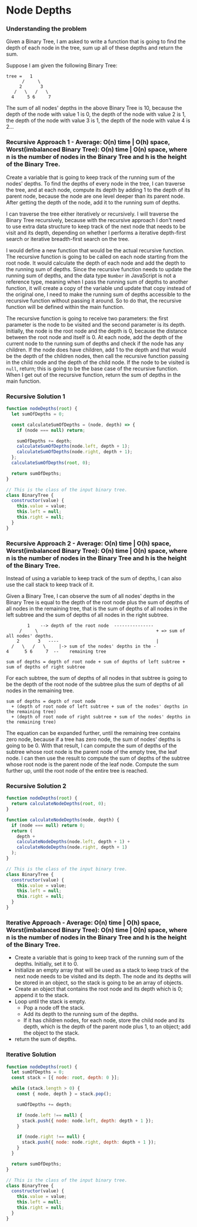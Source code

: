 # Node Depths

### Understanding the problem

Given a Binary Tree, I am asked to write a function that is going to find the depth of each node in the tree, sum up all of these depths and return the sum.

Suppose I am given the following Binary Tree:

```
tree =   1
      /     \
     2       3
   /   \   /   \
  4     5 6     7
```

The sum of all nodes' depths in the above Binary Tree is 10, because the depth of the node with value 1 is 0, the depth of the node with value 2 is 1, the depth of the node with value 3 is 1, the depth of the node with value 4 is 2...

### Recursive Approach 1 - Average: O(n) time | O(h) space, Worst(imbalanced Binary Tree): O(n) time | O(n) space, where n is the number of nodes in the Binary Tree and h is the height of the Binary Tree.

Create a variable that is going to keep track of the running sum of the nodes' depths. To find the depths of every node in the tree, I can traverse the tree, and at each node, compute its depth by adding 1 to the depth of its parent node, because the node are one level deeper than its parent node. After getting the depth of the node, add it to the running sum of depths.

I can traverse the tree either iteratively or recursively. I will traverse the Binary Tree recursively, because with the recursive approach I don't need to use extra data structure to keep track of the next node that needs to be visit and its depth, depending on whether I performs a iterative depth-first search or iterative breadth-first search on the tree.

I would define a new function that would be the actual recursive function. The recursive function is going to be called on each node starting from the root node. It would calculate the depth of each node and add the depth to the running sum of depths. Since the recursive function needs to update the running sum of depths, and the data type `Number` in JavaScript is not a reference type, meaning when I pass the running sum of depths to another function, it will create a copy of the variable und update that copy instead of the original one, I need to make the running sum of depths accessible to the recursive function without passing it around. So to do that, the recursive function will be defined within the main function.

The recursive function is going to receive two parameters: the first parameter is the node to be visited and the second parameter is its depth. Initially, the node is the root node and the depth is 0, because the distance between the root node and itself is 0. At each node, add the depth of the current node to the running sum of depths and check if the node has any children. If the node does have children, add 1 to the depth and that would be the depth of the children nodes, then call the recursive function passing in the child node and the depth of the child node. If the node to be visited is `null`, return; this is going to be the base case of the recursive function. When I get out of the recursive function, return the sum of depths in the main function.

### Recursive Solution 1

```js
function nodeDepths(root) {
  let sumOfDepths = 0;

  const calculateSumOfDepths = (node, depth) => {
    if (node === null) return;

    sumOfDepths += depth;
    calculateSumOfDepths(node.left, depth + 1);
    calculateSumOfDepths(node.right, depth + 1);
  };
  calculateSumOfDepths(root, 0);

  return sumOfDepths;
}

// This is the class of the input binary tree.
class BinaryTree {
  constructor(value) {
    this.value = value;
    this.left = null;
    this.right = null;
  }
}
```

### Recursive Approach 2 - Average: O(n) time | O(h) space, Worst(imbalanced Binary Tree): O(n) time | O(n) space, where n is the number of nodes in the Binary Tree and h is the height of the Binary Tree.

Instead of using a variable to keep track of the sum of depths, I can also use the call stack to keep track of it.

Given a Binary Tree, I can observe the sum of all nodes' depths in the Binary Tree is equal to the depth of the root node plus the sum of depths of all nodes in the remaining tree, that is the sum of depths of all nodes in the left subtree and the sum of depths of all nodes in the right subtree.

```
        1    --> depth of the root node  ---------------
     /     \                                             + => sum of all nodes' depths.
    2       3   ----                                     |
  /   \   /   \     |-> sum of the nodes' depths in the -
4      5 6     7  --    remaining tree

sum of depths = depth of root node + sum of depths of left subtree + sum of depths of right subtree
```

For each subtree, the sum of depths of all nodes in that subtree is going to be the depth of the root node of the subtree plus the sum of depths of all nodes in the remaining tree.

```
sum of depths = depth of root node
  + (depth of root node of left subtree + sum of the nodes' depths in the remaining tree)
  + (depth of root node of right subtree + sum of the nodes' depths in the remaining tree)
```

The equation can be expanded further, until the remaining tree contains zero node, because if a tree has zero node, the sum of nodes' depths is going to be 0. With that result, I can compute the sum of depths of the subtree whose root node is the parent node of the empty tree, the leaf node. I can then use the result to compute the sum of depths of the subtree whose root node is the parent node of the leaf node. Compute the sum further up, until the root node of the entire tree is reached.

### Recursive Solution 2

```js
function nodeDepths(root) {
  return calculateNodeDepths(root, 0);
}

function calculateNodeDepths(node, depth) {
  if (node === null) return 0;
  return (
    depth +
    calculateNodeDepths(node.left, depth + 1) +
    calculateNodeDepths(node.right, depth + 1)
  );
}

// This is the class of the input binary tree.
class BinaryTree {
  constructor(value) {
    this.value = value;
    this.left = null;
    this.right = null;
  }
}
```

### Iterative Approach - Average: O(n) time | O(h) space, Worst(imbalanced Binary Tree): O(n) time | O(n) space, where n is the number of nodes in the Binary Tree and h is the height of the Binary Tree.

- Create a variable that is going to keep track of the running sum of the depths. Initially, set it to 0.
- Initialize an empty array that will be used as a stack to keep track of the next node needs to be visited and its depth. The node and its depths will be stored in an object, so the stack is going to be an array of objects.
- Create an object that contains the root node and its depth which is 0; append it to the stack.
- Loop until the stack is empty.
  - Pop a node off the stack.
  - Add its depth to the running sum of the depths.
  - If it has children nodes, for each node, store the child node and its depth, which is the depth of the parent node plus 1, to an object; add the object to the stack.
- return the sum of depths.

### Iterative Solution

```js
function nodeDepths(root) {
  let sumOfDepths = 0;
  const stack = [{ node: root, depth: 0 }];

  while (stack.length > 0) {
    const { node, depth } = stack.pop();

    sumOfDepths += depth;

    if (node.left !== null) {
      stack.push({ node: node.left, depth: depth + 1 });
    }

    if (node.right !== null) {
      stack.push({ node: node.right, depth: depth + 1 });
    }
  }

  return sumOfDepths;
}

// This is the class of the input binary tree.
class BinaryTree {
  constructor(value) {
    this.value = value;
    this.left = null;
    this.right = null;
  }
}
```
